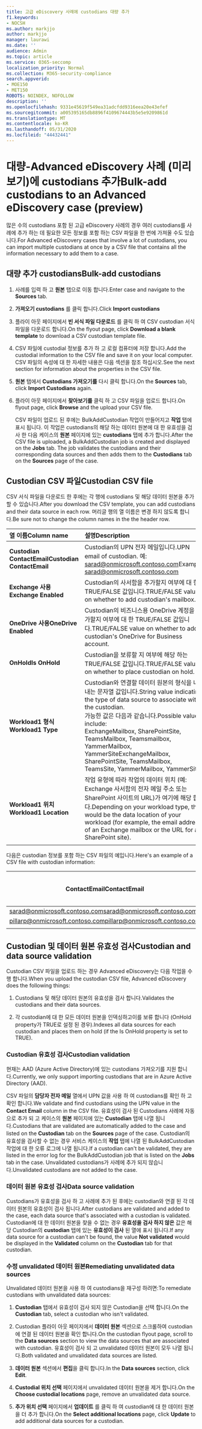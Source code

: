 ```yaml
---
title: 고급 eDiscovery 사례에 custodians 대량 추가
f1.keywords:
- NOCSH
ms.author: markjjo
author: markjjo
manager: laurawi
ms.date: ''
audience: Admin
ms.topic: article
ms.service: O365-seccomp
localization_priority: Normal
ms.collection: M365-security-compliance
search.appverid:
- MOE150
- MET150
ROBOTS: NOINDEX, NOFOLLOW
description: ''
ms.openlocfilehash: 9331e45619f549ea31adcfdd9316eea20e43efef
ms.sourcegitcommit: a005395165db8896f4109674443b5e5e9209861d
ms.translationtype: MT
ms.contentlocale: ko-KR
ms.lasthandoff: 05/31/2020
ms.locfileid: "44432441"
---
```

# <a name="bulk-add-custodians-to-an-advanced-ediscovery-case-preview"></a><span data-ttu-id="8ec3c-102">대량-Advanced eDiscovery 사례 (미리 보기)에 custodians 추가</span><span class="sxs-lookup"><span data-stu-id="8ec3c-102">Bulk-add custodians to an Advanced eDiscovery case (preview)</span></span>

<span data-ttu-id="8ec3c-103">많은 수의 custodians 포함 된 고급 eDiscovery 사례의 경우 여러 custodians를 사례에 추가 하는 데 필요한 모든 정보를 포함 하는 CSV 파일을 한 번에 가져올 수도 있습니다.</span><span class="sxs-lookup"><span data-stu-id="8ec3c-103">For Advanced eDiscovery cases that involve a lot of custodians, you can import multiple custodians at once by a CSV file that contains all the information necessary to add them to a case.</span></span>

## <a name="bulk-add-custodians"></a><span data-ttu-id="8ec3c-104">대량 추가 custodians</span><span class="sxs-lookup"><span data-stu-id="8ec3c-104">Bulk-add custodians</span></span>

1. <span data-ttu-id="8ec3c-105">사례를 입력 하 고 **원본** 탭으로 이동 합니다.</span><span class="sxs-lookup"><span data-stu-id="8ec3c-105">Enter case and navigate to the **Sources** tab.</span></span>

2. <span data-ttu-id="8ec3c-106">**가져오기 custodians** 를 클릭 합니다.</span><span class="sxs-lookup"><span data-stu-id="8ec3c-106">Click **Import custodians**</span></span>

3. <span data-ttu-id="8ec3c-107">플라이 아웃 페이지에서 **빈 서식 파일 다운로드** 를 클릭 하 여 CSV custodian 서식 파일을 다운로드 합니다.</span><span class="sxs-lookup"><span data-stu-id="8ec3c-107">On the flyout page, click **Download a blank template** to download a CSV custodian template file.</span></span>

4. <span data-ttu-id="8ec3c-108">CSV 파일에 custodial 정보를 추가 하 고 로컬 컴퓨터에 저장 합니다.</span><span class="sxs-lookup"><span data-stu-id="8ec3c-108">Add the custodial information to the CSV file and save it on your local computer.</span></span> <span data-ttu-id="8ec3c-109">CSV 파일의 속성에 대 한 자세한 내용은 다음 섹션을 참조 하십시오.</span><span class="sxs-lookup"><span data-stu-id="8ec3c-109">See the next section for information about the properties in the CSV file.</span></span>

5. <span data-ttu-id="8ec3c-110">**원본** 탭에서 **Custodians 가져오기를** 다시 클릭 합니다.</span><span class="sxs-lookup"><span data-stu-id="8ec3c-110">On the **Sources** tab, click **Import Custodians** again.</span></span> 
6. <span data-ttu-id="8ec3c-111">플라이 아웃 페이지에서 **찾아보기를** 클릭 하 고 CSV 파일을 업로드 합니다.</span><span class="sxs-lookup"><span data-stu-id="8ec3c-111">On flyout page, click **Browse** and the upload your CSV file.</span></span>

   <span data-ttu-id="8ec3c-112">CSV 파일이 업로드 된 후에는 BulkAddCustodian 작업이 만들어지고 **작업** 탭에 표시 됩니다. 이 작업은 custodians의 해당 하는 데이터 원본에 대 한 유효성을 검사 한 다음 케이스의 **원본** 페이지에 있는 **custodians** 탭에 추가 합니다.</span><span class="sxs-lookup"><span data-stu-id="8ec3c-112">After the CSV file is uploaded, a BulkAddCustodian job is created and displayed on the **Jobs** tab. The job validates the custodians and their corresponding data sources and then adds them to the **Custodians** tab on the **Sources** page of the case.</span></span>

## <a name="custodian-csv-file"></a><span data-ttu-id="8ec3c-113">Custodian CSV 파일</span><span class="sxs-lookup"><span data-stu-id="8ec3c-113">Custodian CSV file</span></span>

<span data-ttu-id="8ec3c-114">CSV 서식 파일을 다운로드 한 후에는 각 행에 custodians 및 해당 데이터 원본을 추가할 수 있습니다.</span><span class="sxs-lookup"><span data-stu-id="8ec3c-114">After you download the CSV template, you can add custodians and their data source in each row.</span></span> <span data-ttu-id="8ec3c-115">머리글 행의 열 이름은 변경 하지 않도록 합니다.</span><span class="sxs-lookup"><span data-stu-id="8ec3c-115">Be sure not to change the column names in the the header row.</span></span>

| <span data-ttu-id="8ec3c-116">열 이름</span><span class="sxs-lookup"><span data-stu-id="8ec3c-116">Column name</span></span>|<span data-ttu-id="8ec3c-117">설명</span><span class="sxs-lookup"><span data-stu-id="8ec3c-117">Description</span></span>|
|:------- |:------------------------------------------------------------|
|<span data-ttu-id="8ec3c-118">**Custodian ContactEmail**</span><span class="sxs-lookup"><span data-stu-id="8ec3c-118">**Custodian ContactEmail**</span></span>     | <span data-ttu-id="8ec3c-119">Custodian의 UPN 전자 메일입니다.</span><span class="sxs-lookup"><span data-stu-id="8ec3c-119">UPN email of custodian.</span></span> <span data-ttu-id="8ec3c-120">예: sarad@onmicrosoft.contoso.com</span><span class="sxs-lookup"><span data-stu-id="8ec3c-120">Example: sarad@onmicrosoft.contoso.com</span></span>           |
|<span data-ttu-id="8ec3c-121">**Exchange 사용**</span><span class="sxs-lookup"><span data-stu-id="8ec3c-121">**Exchange Enabled**</span></span> | <span data-ttu-id="8ec3c-122">Custodian의 사서함을 추가할지 여부에 대 한 TRUE/FALSE 값입니다.</span><span class="sxs-lookup"><span data-stu-id="8ec3c-122">TRUE/FALSE value on whether to add custodian's mailbox.</span></span>      |
|<span data-ttu-id="8ec3c-123">**OneDrive 사용**</span><span class="sxs-lookup"><span data-stu-id="8ec3c-123">**OneDrive Enabled**</span></span> | <span data-ttu-id="8ec3c-124">Custodian의 비즈니스용 OneDrive 계정을 추가할지 여부에 대 한 TRUE/FALSE 값입니다.</span><span class="sxs-lookup"><span data-stu-id="8ec3c-124">TRUE/FALSE value on whether to add custodian's OneDrive for Business account.</span></span> |
|<span data-ttu-id="8ec3c-125">**OnHold**</span><span class="sxs-lookup"><span data-stu-id="8ec3c-125">**Is OnHold**</span></span>        | <span data-ttu-id="8ec3c-126">Custodian을 보류할 지 여부에 해당 하는 TRUE/FALSE 값입니다.</span><span class="sxs-lookup"><span data-stu-id="8ec3c-126">TRUE/FALSE value on whether to place custodian on hold.</span></span>       |
|<span data-ttu-id="8ec3c-127">**Workload1 형식**</span><span class="sxs-lookup"><span data-stu-id="8ec3c-127">**Workload1 Type**</span></span>         | <span data-ttu-id="8ec3c-128">Custodian와 연결할 데이터 원본의 형식을 나타내는 문자열 값입니다.</span><span class="sxs-lookup"><span data-stu-id="8ec3c-128">String value indicating the type of data source to associate with the custodian.</span></span> <br /><span data-ttu-id="8ec3c-129">가능한 값은 다음과 같습니다.</span><span class="sxs-lookup"><span data-stu-id="8ec3c-129">Possible values include:</span></span> <br /><span data-ttu-id="8ec3c-130">ExchangeMailbox, SharePointSite, TeamsMailbox, Teamsmailbox, YammerMailbox, YammerSite</span><span class="sxs-lookup"><span data-stu-id="8ec3c-130">ExchangeMailbox, SharePointSite, TeamsMailbox, TeamsSite, YammerMailbox, YammerSite</span></span> |
|<span data-ttu-id="8ec3c-131">**Workload1 위치**</span><span class="sxs-lookup"><span data-stu-id="8ec3c-131">**Workload1 Location**</span></span>     | <span data-ttu-id="8ec3c-132">작업 유형에 따라 작업의 데이터 위치 (예: Exchange 사서함의 전자 메일 주소 또는 SharePoint 사이트의 URL)가 여기에 해당 합니다.</span><span class="sxs-lookup"><span data-stu-id="8ec3c-132">Depending on your workload type, this would be the data location of your workload (for example, the email address of an Exchange mailbox or the URL for a SharePoint site).</span></span> |
|||

<span data-ttu-id="8ec3c-133">다음은 custodian 정보를 포함 하는 CSV 파일의 예입니다.</span><span class="sxs-lookup"><span data-stu-id="8ec3c-133">Here's an example of a CSV file with custodian information:</span></span>  

| <span data-ttu-id="8ec3c-134">ContactEmail</span><span class="sxs-lookup"><span data-stu-id="8ec3c-134">ContactEmail</span></span>      | <span data-ttu-id="8ec3c-135">Exchange 사용</span><span class="sxs-lookup"><span data-stu-id="8ec3c-135">Exchange Enabled</span></span> | <span data-ttu-id="8ec3c-136">OneDrive 사용</span><span class="sxs-lookup"><span data-stu-id="8ec3c-136">OneDrive Enabled</span></span> | <span data-ttu-id="8ec3c-137">OnHold</span><span class="sxs-lookup"><span data-stu-id="8ec3c-137">Is OnHold</span></span> | <span data-ttu-id="8ec3c-138">Workload1 형식</span><span class="sxs-lookup"><span data-stu-id="8ec3c-138">Workload1 Type</span></span> | <span data-ttu-id="8ec3c-139">Workload1 위치</span><span class="sxs-lookup"><span data-stu-id="8ec3c-139">Workload1 Location</span></span>             |
| ----------------- | ---------------- | ---------------- | --------- | -------------- | ------------------------------ |
|<span data-ttu-id="8ec3c-140">sarad@onmicrosoft.contoso.com</span><span class="sxs-lookup"><span data-stu-id="8ec3c-140">sarad@onmicrosoft.contoso.com</span></span> | <span data-ttu-id="8ec3c-141">TRUE</span><span class="sxs-lookup"><span data-stu-id="8ec3c-141">TRUE</span></span>             | <span data-ttu-id="8ec3c-142">TRUE</span><span class="sxs-lookup"><span data-stu-id="8ec3c-142">TRUE</span></span>             | <span data-ttu-id="8ec3c-143">TRUE</span><span class="sxs-lookup"><span data-stu-id="8ec3c-143">TRUE</span></span>      | <span data-ttu-id="8ec3c-144">SharePointSite</span><span class="sxs-lookup"><span data-stu-id="8ec3c-144">SharePointSite</span></span> | https://contoso.sharepoint.com |
|<span data-ttu-id="8ec3c-145">pillarp@onmicrosoft.contoso.com</span><span class="sxs-lookup"><span data-stu-id="8ec3c-145">pillarp@onmicrosoft.contoso.com</span></span> | <span data-ttu-id="8ec3c-146">TRUE</span><span class="sxs-lookup"><span data-stu-id="8ec3c-146">TRUE</span></span>             | <span data-ttu-id="8ec3c-147">TRUE</span><span class="sxs-lookup"><span data-stu-id="8ec3c-147">TRUE</span></span>             | <span data-ttu-id="8ec3c-148">TRUE</span><span class="sxs-lookup"><span data-stu-id="8ec3c-148">TRUE</span></span>      | |  |
||||||

## <a name="custodian-and-data-source-validation"></a><span data-ttu-id="8ec3c-149">Custodian 및 데이터 원본 유효성 검사</span><span class="sxs-lookup"><span data-stu-id="8ec3c-149">Custodian and data source validation</span></span>

<span data-ttu-id="8ec3c-150">Custodian CSV 파일을 업로드 하는 경우 Advanced eDiscovery는 다음 작업을 수행 합니다.</span><span class="sxs-lookup"><span data-stu-id="8ec3c-150">When you upload the custodian CSV file, Advanced eDiscovery does the following things:</span></span>

1. <span data-ttu-id="8ec3c-151">Custodians 및 해당 데이터 원본의 유효성을 검사 합니다.</span><span class="sxs-lookup"><span data-stu-id="8ec3c-151">Validates the custodians and their data sources.</span></span> 

2. <span data-ttu-id="8ec3c-152">각 custodian에 대 한 모든 데이터 원본을 인덱싱하고이를 보류 합니다 (OnHold property가 TRUE로 설정 된 경우).</span><span class="sxs-lookup"><span data-stu-id="8ec3c-152">Indexes all data sources for each custodian and places them on hold (if the Is OnHold property is set to TRUE).</span></span>

### <a name="custodian-validation"></a><span data-ttu-id="8ec3c-153">Custodian 유효성 검사</span><span class="sxs-lookup"><span data-stu-id="8ec3c-153">Custodian validation</span></span>

<span data-ttu-id="8ec3c-154">현재는 AAD (Azure Active Directory)에 있는 custodians 가져오기를 지원 합니다.</span><span class="sxs-lookup"><span data-stu-id="8ec3c-154">Currently, we only support importing custodians that are in Azure Active Directory (AAD).</span></span>

<span data-ttu-id="8ec3c-155">CSV 파일의 **담당자 전자 메일** 열에서 UPN 값을 사용 하 여 custodians를 확인 하 고 확인 합니다.</span><span class="sxs-lookup"><span data-stu-id="8ec3c-155">We validate and find custodians using the UPN value in the **Contact Email** column in the CSV file.</span></span> <span data-ttu-id="8ec3c-156">유효성이 검사 된 Custodians 사례에 자동으로 추가 되 고 케이스의 **원본** 페이지에 있는 **Custodian** 탭에 나열 됩니다.</span><span class="sxs-lookup"><span data-stu-id="8ec3c-156">Custodians that are validated are automatically added to the case and listed on the **Custodian** tab on the **Sources** page of the case.</span></span> <span data-ttu-id="8ec3c-157">Custodian의 유효성을 검사할 수 없는 경우 서비스 케이스의 **작업** 탭에 나열 된 BulkAddCustodian 작업에 대 한 오류 로그에 나열 됩니다.</span><span class="sxs-lookup"><span data-stu-id="8ec3c-157">If a custodian can't be validated, they are listed in the error log for the BulkAddCustodian job that is listed on the **Jobs** tab in the case.</span></span> <span data-ttu-id="8ec3c-158">Unvalidated custodians가 사례에 추가 되지 않습니다.</span><span class="sxs-lookup"><span data-stu-id="8ec3c-158">Unvalidated custodians are not added to the case.</span></span>

### <a name="data-source-validation"></a><span data-ttu-id="8ec3c-159">데이터 원본 유효성 검사</span><span class="sxs-lookup"><span data-stu-id="8ec3c-159">Data source validation</span></span>

<span data-ttu-id="8ec3c-160">Custodians가 유효성을 검사 하 고 사례에 추가 된 후에는 custodian와 연결 된 각 데이터 원본의 유효성이 검사 됩니다.</span><span class="sxs-lookup"><span data-stu-id="8ec3c-160">After custodians are validated and added to the case, each data source that's associated with a custodian is validated.</span></span> <span data-ttu-id="8ec3c-161">Custodian에 대 한 데이터 원본을 찾을 수 없는 경우 **유효성을 검사 하지 않은** 값은 해당 Custodian의 **custodian** 탭에 있는 **유효성이 검사** 된 열에 표시 됩니다.</span><span class="sxs-lookup"><span data-stu-id="8ec3c-161">If any data source for a custodian can't be found, the value **Not validated** would be displayed in the **Validated** column on the **Custodian** tab for that custodian.</span></span>

### <a name="remediating-unvalidated-data-sources"></a><span data-ttu-id="8ec3c-162">수정 unvalidated 데이터 원본</span><span class="sxs-lookup"><span data-stu-id="8ec3c-162">Remediating unvalidated data sources</span></span>

<span data-ttu-id="8ec3c-163">Unvalidated 데이터 원본을 사용 하 여 custodians을 재구성 하려면:</span><span class="sxs-lookup"><span data-stu-id="8ec3c-163">To remediate custodians with unvalidated data sources:</span></span> 

1. <span data-ttu-id="8ec3c-164">**Custodian** 탭에서 유효성이 검사 되지 않은 Custodian을 선택 합니다.</span><span class="sxs-lookup"><span data-stu-id="8ec3c-164">On the **Custodian** tab, select a custodian who isn't validated.</span></span>

2. <span data-ttu-id="8ec3c-165">Custodian 플라이 아웃 페이지에서 **데이터 원본** 섹션으로 스크롤하여 custodian에 연결 된 데이터 원본을 확인 합니다.</span><span class="sxs-lookup"><span data-stu-id="8ec3c-165">On the custodian flyout page, scroll to the **Data sources** section to view the data sources that are associated with custodian.</span></span> <span data-ttu-id="8ec3c-166">유효성이 검사 되 고 unvalidated 데이터 원본이 모두 나열 됩니다.</span><span class="sxs-lookup"><span data-stu-id="8ec3c-166">Both validated and unvalidated data sources are listed.</span></span>

3. <span data-ttu-id="8ec3c-167">**데이터 원본** 섹션에서 **편집**을 클릭 합니다.</span><span class="sxs-lookup"><span data-stu-id="8ec3c-167">In the **Data sources** section, click **Edit**.</span></span>

4. <span data-ttu-id="8ec3c-168">**Custodial 위치 선택** 페이지에서 unvalidated 데이터 원본을 제거 합니다.</span><span class="sxs-lookup"><span data-stu-id="8ec3c-168">On the **Choose custodial locations** page, remove an unvalidated data source.</span></span>

5. <span data-ttu-id="8ec3c-169">**추가 위치 선택** 페이지에서 **업데이트** 를 클릭 하 여 custodian에 대 한 데이터 원본을 더 추가 합니다.</span><span class="sxs-lookup"><span data-stu-id="8ec3c-169">On the **Select additional locations** page, click **Update** to add additional data sources for a custodian.</span></span>
